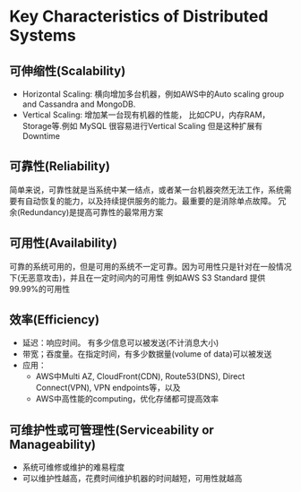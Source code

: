 # Key Characteristics of Distributed Systems

## 可伸缩性(Scalability)
- Horizontal Scaling: 横向增加多台机器，例如AWS中的Auto scaling group and Cassandra and MongoDB.
- Vertical Scaling: 增加某一台现有机器的性能， 比如CPU，内存RAM，Storage等.例如 MySQL 很容易进行Vertical Scaling 但是这种扩展有Downtime

## 可靠性(Reliability)
简单来说，可靠性就是当系统中某一结点，或者某一台机器突然无法工作，系统需要有自动恢复的能力，以及持续提供服务的能力。最重要的是消除单点故障。 冗余(Redundancy)是提高可靠性的最常用方案

## 可用性(Availability)
可靠的系统可用的，但是可用的系统不一定可靠。因为可用性只是针对在一般情况下(无恶意攻击)，并且在一定时间内的可用性
例如AWS S3 Standard 提供99.99%的可用性

## 效率(Efficiency)
- 延迟：响应时间。 有多少信息可以被发送(不计消息大小)
- 带宽；吞度量。在指定时间，有多少数据量(volume of data)可以被发送
- 应用：
    - AWS中Multi AZ, CloudFront(CDN), Route53(DNS), Direct Connect(VPN), VPN endpoints等，以及
    - AWS中高性能的computing，优化存储都可提高效率

## 可维护性或可管理性(Serviceability or Manageability)
- 系统可维修或维护的难易程度
- 可以维护性越高，花费时间维护机器的时间越短，可用性就越高